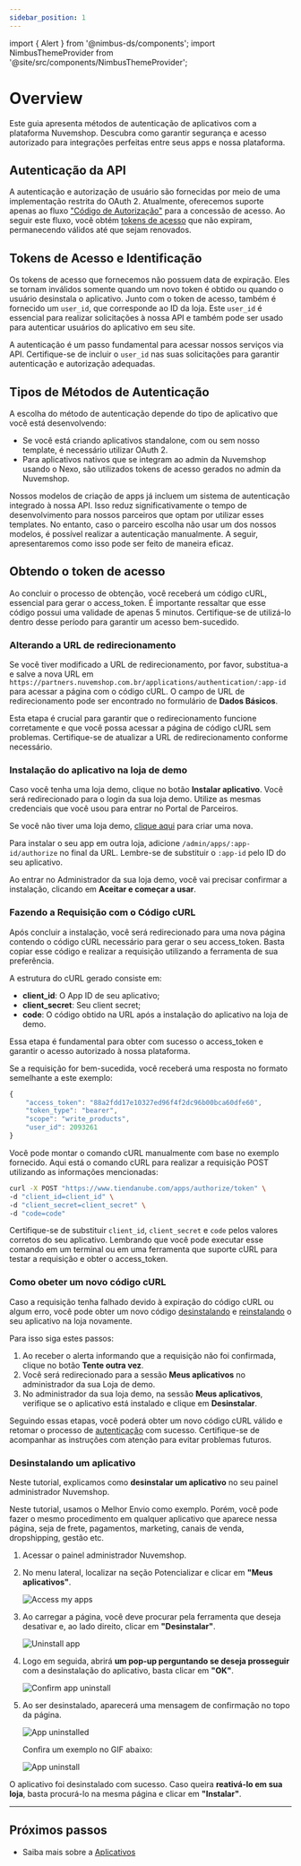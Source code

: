 ```yaml
---
sidebar_position: 1
---
```


import { Alert } from '@nimbus-ds/components';
import NimbusThemeProvider from '@site/src/components/NimbusThemeProvider';

# Overview

Este guia apresenta métodos de autenticação de aplicativos com a plataforma Nuvemshop. Descubra como garantir segurança e acesso autorizado para integrações perfeitas entre seus apps e nossa plataforma.

## Autenticação da API

A autenticação e autorização de usuário são fornecidas por meio de uma implementação restrita do OAuth 2. Atualmente, oferecemos suporte apenas ao fluxo ["Código de Autorização"](https://oauth.net/2/grant-types/authorization-code/) para a concessão de acesso. Ao seguir este fluxo, você obtém [tokens de acesso](https://oauth.net/2/access-tokens/) que não expiram, permanecendo válidos até que sejam renovados.

## Tokens de Acesso e Identificação

Os tokens de acesso que fornecemos não possuem data de expiração. Eles se tornam inválidos somente quando um novo token é obtido ou quando o usuário desinstala o aplicativo. Junto com o token de acesso, também é fornecido um `user_id`, que corresponde ao ID da loja. Este `user_id` é essencial para realizar solicitações à nossa API e também pode ser usado para autenticar usuários do aplicativo em seu site.

A autenticação é um passo fundamental para acessar nossos serviços via API. Certifique-se de incluir o `user_id` nas suas solicitações para garantir autenticação e autorização adequadas.

## Tipos de Métodos de Autenticação

A escolha do método de autenticação depende do tipo de aplicativo que você está desenvolvendo:

- Se você está criando aplicativos standalone, com ou sem nosso template, é necessário utilizar OAuth 2.
- Para aplicativos nativos que se integram ao admin da Nuvemshop usando o Nexo, são utilizados tokens de acesso gerados no admin da Nuvemshop.

Nossos modelos de criação de apps já incluem um sistema de autenticação integrado à nossa API. Isso reduz significativamente o tempo de desenvolvimento para nossos parceiros que optam por utilizar esses templates. No entanto, caso o parceiro escolha não usar um dos nossos modelos, é possível realizar a autenticação manualmente. A seguir, apresentaremos como isso pode ser feito de maneira eficaz.

## Obtendo o token de acesso

<NimbusThemeProvider>
    <Alert appearance="warning" title="Atenção">
        Ao concluir o processo de obtenção, você receberá um código cURL, essencial para gerar o access_token. É importante ressaltar que esse código possui uma validade de apenas 5 minutos. Certifique-se de utilizá-lo dentro desse período para garantir um acesso bem-sucedido.
    </Alert>
</NimbusThemeProvider>

### Alterando a URL de redirecionamento

Se você tiver modificado a URL de redirecionamento, por favor, substitua-a e salve a nova URL em `https://partners.nuvemshop.com.br/applications/authentication/:app-id` para acessar a página com o código cURL. O campo de URL de redirecionamento pode ser encontrado no formulário de **Dados Básicos**.

Esta etapa é crucial para garantir que o redirecionamento funcione corretamente e que você possa acessar a página de código cURL sem problemas. Certifique-se de atualizar a URL de redirecionamento conforme necessário.

### Instalação do aplicativo na loja de demo

Caso você tenha uma loja demo, clique no botão **Instalar aplicativo**. Você será redirecionado para o login da sua loja demo. Utilize as mesmas credenciais que você usou para entrar no Portal de Parceiros.

Se você não tiver uma loja demo, [clique aqui](https://partners.nuvemshop.com.br/stores/create?type=demo) para criar uma nova.

Para instalar o seu app em outra loja, adicione `/admin/apps/:app-id/authorize` no final da URL. Lembre-se de substituir o `:app-id` pelo ID do seu aplicativo.

Ao entrar no Administrador da sua loja demo, você vai precisar confirmar a instalação, clicando em **Aceitar e começar a usar**.

### Fazendo a Requisição com o Código cURL

Após concluir a instalação, você será redirecionado para uma nova página contendo o código cURL necessário para gerar o seu access_token. Basta copiar esse código e realizar a requisição utilizando a ferramenta de sua preferência.

A estrutura do cURL gerado consiste em:

- **client_id**: O App ID de seu aplicativo;
- **client_secret**: Seu client secret;
- **code**: O código obtido na URL após a instalação do aplicativo na loja de demo.

Essa etapa é fundamental para obter com sucesso o access_token e garantir o acesso autorizado à nossa plataforma.

Se a requisição for bem-sucedida, você receberá uma resposta no formato semelhante a este exemplo:

```javascript
{
    "access_token": "88a2fdd17e10327ed96f4f2dc96b00bca60dfe60",
    "token_type": "bearer",
    "scope": "write_products",
    "user_id": 2093261
}
```

Você pode montar o comando cURL manualmente com base no exemplo fornecido. Aqui está o comando cURL para realizar a requisição POST utilizando as informações mencionadas:

```bash
curl -X POST "https://www.tiendanube.com/apps/authorize/token" \
-d "client_id=client_id" \
-d "client_secret=client_secret" \
-d "code=code"
```

Certifique-se de substituir `client_id`, `client_secret` e `code` pelos valores corretos do seu aplicativo.
Lembrando que você pode executar esse comando em um terminal ou em uma ferramenta que suporte cURL para testar a requisição e obter o access_token.

### Como obeter um novo código cURL

Caso a requisição tenha falhado devido à expiração do código cURL ou algum erro, você pode obter um novo código [desinstalando](./authentication#desinstalando-um-aplicativo) e [reinstalando](./authentication#instalação-do-aplicativo-na-loja-de-demo) o seu aplicativo na loja novamente.

Para isso siga estes passos:

1. Ao receber o alerta informando que a requisição não foi confirmada, clique no botão **Tente outra vez**.
2. Você será redirecionado para a sessão **Meus aplicativos** no administrador da sua Loja de demo.
3. No administrador da sua loja demo, na sessão **Meus aplicativos**, verifique se o aplicativo está instalado e clique em **Desinstalar**.

Seguindo essas etapas, você poderá obter um novo código cURL válido e retomar o processo de [autenticação](./authentication#obtendo-o-token-de-acesso) com sucesso. Certifique-se de acompanhar as instruções com atenção para evitar problemas futuros.

### Desinstalando um aplicativo

Neste tutorial, explicamos como **desinstalar um aplicativo** no seu painel administrador Nuvemshop.

<NimbusThemeProvider>
    <Alert appearance="primary" title="💡 Dica">
        Neste tutorial, usamos o Melhor Envio como exemplo. Porém, você pode fazer o mesmo procedimento em qualquer aplicativo que aparece nessa página, seja de frete, pagamentos, marketing, canais de venda, dropshipping, gestão etc.
    </Alert>
</NimbusThemeProvider>

1. Acessar o painel administrador Nuvemshop.

2. No menu lateral, localizar na seção Potencializar e clicar em **"Meus aplicativos"**.

   ![Access my apps](./assets/access-my-apps.jpeg "Access my apps")

3. Ao carregar a página, você deve procurar pela ferramenta que deseja desativar e, ao lado direito, clicar em **"Desinstalar"**.

   ![Uninstall app](./assets/uninstall-app.jpeg "Uninstall app")

4. Logo em seguida, abrirá **um pop-up perguntando se deseja prosseguir** com a desinstalação do aplicativo, basta clicar em **"OK"**.

   ![Confirm app uninstall](./assets/confirm-app-uninstall.jpeg "Confirm app uninstall")

5. Ao ser desinstalado, aparecerá uma mensagem de confirmação no topo da página.

   ![App uninstalled](./assets/app-uninstalled.jpg "App uninstalled")

   Confira um exemplo no GIF abaixo:

   ![App uninstall](./assets/uninstall-app.gif "App uninstall")

O aplicativo foi desinstalado com sucesso. Caso queira **reativá-lo em sua loja**, basta procurá-lo na mesma página e clicar em **"Instalar"**.

---

## Próximos passos

- Saiba mais sobre a [Aplicativos](./applications/overview)

